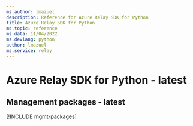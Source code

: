 ```yaml
---
ms.author: lmazuel
description: Reference for Azure Relay SDK for Python
title: Azure Relay SDK for Python
ms.topic: reference
ms.data: 11/04/2022
ms.devlang: python
author: lmazuel
ms.service: relay
---
```

# Azure Relay SDK for Python - latest

## Management packages - latest
[!INCLUDE [mgmt-packages](relay-mgmt-index.md)]